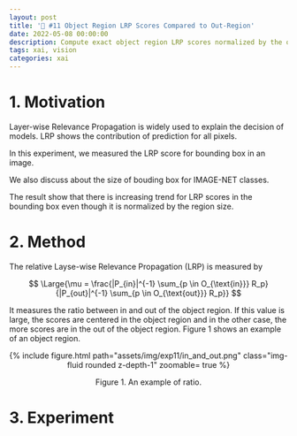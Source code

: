 ```yaml
---
layout: post
title: '🔲 #11 Object Region LRP Scores Compared to Out-Region'
date: 2022-05-08 00:00:00
description: Compute exact object region LRP scores normalized by the out-region LRP scores
tags: xai, vision
categories: xai
---
```



# 1. Motivation 

Layer-wise Relevance Propagation is widely used to explain the decision of models. LRP shows the contribution of prediction for all pixels. 

In this experiment, we measured the LRP score for bounding box in an image. 

We also discuss about the size of bouding box for IMAGE-NET classes. 

The result show that there is increasing trend for LRP scores in the bounding box even though it is normalized by the region size. 


# 2. Method 

The relative Layse-wise Relevance Propagation (LRP) is measured by 

$$
\Large{\mu = \frac{|P_{in}|^{-1} \sum_{p \in O_{\text{in}}} R_p}{|P_{out}|^{-1} \sum_{p \in O_{\text{out}}} R_p}}
$$

<p>
It measures the ratio between in and out of the object region. If this value is large, the scores are centered in the object region and in the other case, the more scores are in the out of the object region. Figure 1 shows an example of an object region. 
</p>

<div class="row mt-3">
<center>
        <div class="col-sm-4 mt-3 mt-md-0">
        {% include figure.html path="assets/img/exp11/in_and_out.png" class="img-fluid rounded z-depth-1" zoomable= true %}
    </div>
    <p> Figure 1. An example of ratio.</p>
    </center>
</div>



# 3. Experiment 

